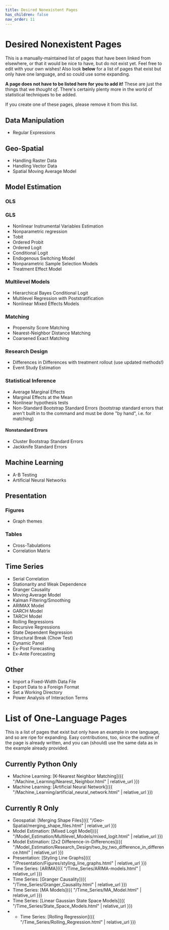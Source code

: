```yaml
---
title: Desired Nonexistent Pages
has_children: false
nav_order: 11
---
```


# Desired Nonexistent Pages

This is a manually-maintained list of pages that have been linked from elsewhere, or that it would be nice to have, but do not exist yet. Feel free to edit with your own wishes! Also look **below** for a list of pages that exist but only have one language, and so could use some expanding.

**A page does not have to be listed here for you to add it!** These are just the things that we *thought of*. There's certainly plenty more in the world of statistical techniques to be added.

If you create one of these pages, please remove it from this list.

## Data Manipulation

* Regular Expressions

## Geo-Spatial

* Handling Raster Data
* Handling Vector Data
* Spatial Moving Average Model

## Model Estimation

### OLS

### GLS

* Nonlinear Instrumental Variables Estimation
* Nonparametric regression
* Tobit
* Ordered Probit
* Ordered Logit
* Conditional Logit
* Endogenous Switching Model
* Nonparametric Sample Selection Models
* Treatment Effect Model

### Multilevel Models

* Hierarchical Bayes Conditional Logit
* Multilevel Regression with Poststratification
* Nonlinear Mixed Effects Models

### Matching

* Propensity Score Matching
* Nearest-Neighbor Distance Matching
* Coarsened Exact Matching

### Research Design

* Differences in Differences with treatment rollout (use updated methods!)
* Event Study Estimation

### Statistical Inference

* Average Marginal Effects
* Marginal Effects at the Mean
* Nonlinear hypothesis tests
* Non-Standard Bootstrap Standard Errors (bootstrap standard errors that aren't built in to the command and must be done "by hand", i.e. for matching)

#### Nonstandard Errors

* Cluster Bootstrap Standard Errors
* Jackknife Standard Errors

## Machine Learning 

* A-B Testing
* Artificial Neural Networks

## Presentation

### Figures

* Graph themes

### Tables

* Cross-Tabulations
* Correlation Matrix

## Time Series

* Serial Correlation
* Stationarity and Weak Dependence
* Granger Causality
* Moving Average Model
* Kalman Filtering/Smoothing 
* ARIMAX Model
* GARCH Model
* TARCH Model
* Rolling Regressions
* Recursive Regressions
* State Dependent Regression
* Structural Break (Chow Test)
* Dynamic Panel
* Ex-Post Forecasting
* Ex-Ante Forecasting

## Other

* Import a Fixed-Width Data File
* Export Data to a Foreign Format
* Set a Working Directory
* Power Analysis of Interaction Terms

# List of One-Language Pages

This is a list of pages that exist but only have an example in one language, and so are ripe for expanding. Easy contributions, too, since the outline of the page is already written, and you can (should) use the same data as in the example already provided.

## Currently Python Only

* Machine Learning: [K-Nearest Neighbor Matching]({{ "/Machine_Learning/Nearest_Neighbor.html" | relative_url }})
* Machine Learning: [Artificial Neural Network]({{ "/Machine_Learning/artificial_neural_network.html" | relative_url }})

## Currently R Only

* Geospatial: [Merging Shape Files]({{ "/Geo-Spatial/merging_shape_files.html" | relative_url }})
* Model Estimation: [Mixed Logit Model]({{ "/Model_Estimation/Multilevel_Models/mixed_logit.html" | relative_url }})
* Model Estimation: [2x2 Difference-in-Differences]({{ "/Model_Estimation/Research_Design/two_by_two_difference_in_difference.html" | relative_url }})
* Presentation: [Styling Line Graphs]({{ "/Presentation/Figures/styling_line_graphs.html" | relative_url }})
* Time Series: [ARIMA]({{ "/Time_Series/ARIMA-models.html" | relative_url }})
* Time Series: [Granger Causality]({{ "/Time_Series/Granger_Causality.html" | relative_url }})
* Time Series: [MA Models]({{ "/Time_Series/MA_Model.html" | relative_url }})
* Time Series: [Linear Gaussian State Space Models]({{ "/Time_Series/State_Space_Models.html" | relative_url }})
* * Time Series: [Rolling Regression]({{ "/Time_Series/Rolling_Regression.html" | relative_url }})

